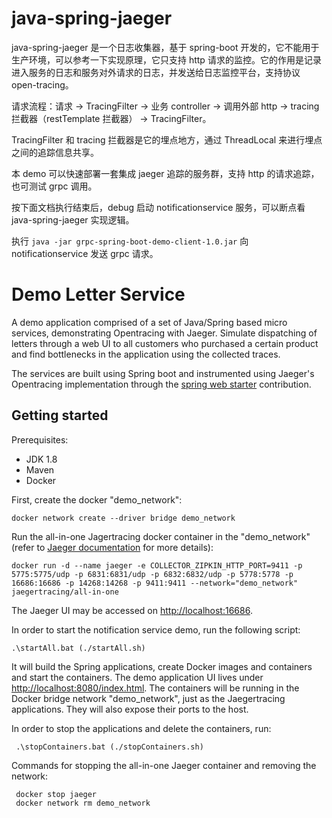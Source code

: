 # java-spring-jaeger 

java-spring-jaeger 是一个日志收集器，基于 spring-boot 开发的，它不能用于生产环境，可以参考一下实现原理，它只支持 http 请求的监控。它的作用是记录进入服务的日志和服务对外请求的日志，并发送给日志监控平台，支持协议 open-tracing。

请求流程：请求 -> TracingFilter -> 业务 controller -> 调用外部 http -> tracing 拦截器（restTemplate 拦截器） -> TracingFilter。

TracingFilter 和 tracing 拦截器是它的埋点地方，通过 ThreadLocal 来进行埋点之间的追踪信息共享。

本 demo 可以快速部署一套集成 jaeger 追踪的服务群，支持 http 的请求追踪，也可测试 grpc 调用。

按下面文档执行结束后，debug 启动 notificationservice 服务，可以断点看 java-spring-jaeger 实现逻辑。

执行 `java -jar grpc-spring-boot-demo-client-1.0.jar` 向 notificationservice 发送 grpc 请求。

# Demo Letter Service

A demo application comprised of a set of Java/Spring based micro services, demonstrating Opentracing with Jaeger. Simulate dispatching of letters through a web UI to all customers who purchased a certain product and find bottlenecks in the application using the collected traces.

The services are built using Spring boot and instrumented using Jaeger's Opentracing implementation through the [spring web starter](https://github.com/opentracing-contrib/java-spring-jaeger "Spring web starter github repo") contribution.  

## Getting started

Prerequisites:

* JDK 1.8
* Maven
* Docker

First, create the docker "demo_network":

    docker network create --driver bridge demo_network 

Run the all-in-one Jagertracing docker container in the "demo_network" (refer to [Jaeger documentation](https://www.jaegertracing.io/docs/1.8/getting-started "Jaeger documentation") for more details):

    docker run -d --name jaeger -e COLLECTOR_ZIPKIN_HTTP_PORT=9411 -p 5775:5775/udp -p 6831:6831/udp -p 6832:6832/udp -p 5778:5778 -p 16686:16686 -p 14268:14268 -p 9411:9411 --network="demo_network" jaegertracing/all-in-one
    
The Jaeger UI may be accessed on [http://localhost:16686](http://localhost:16686/ "Jaeger UI").

In order to start the notification service demo, run the following script:

    .\startAll.bat (./startAll.sh)
    
It will build the Spring applications, create Docker images and containers and start the containers. The demo application UI lives under [http://localhost:8080/index.html](http://localhost:8080/index.html "Letter service"). 
The containers will be running in the Docker bridge network "demo_network", just as the Jaegertracing applications. They will also expose their ports to the host.

In order to stop the applications and delete the containers, run:

     .\stopContainers.bat (./stopContainers.sh)
     
Commands for stopping the all-in-one Jaeger container and removing the network:

     docker stop jaeger
     docker network rm demo_network
